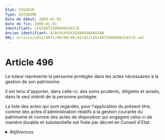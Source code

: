 ```yaml
---
État: VIGUEUR
Type: AUTONOME
Date de début: 2009-01-01
Date de fin: 2999-01-01
Identifiant: LEGIARTI000006428219
Ancien identifiant: ACAXXXXXXXX5X00496AAXXAB
URL: article/LEGI/ARTI/00/00/06/42/82/LEGIARTI000006428219.xml
---
```


<h1>Article 496</h1>

Le tuteur représente la personne protégée dans les actes nécessaires à la
gestion de son patrimoine.<br />

Il est tenu d'apporter, dans celle-ci, des soins prudents, diligents et avisés,
dans le seul intérêt de la personne protégée.<br />

La liste des actes qui sont regardés, pour l'application du présent titre, comme
des actes d'administration relatifs à la gestion courante du patrimoine et comme
des actes de disposition qui engagent celui-ci de manière durable et
substantielle est fixée par décret en Conseil d'Etat.


<details>
  <summary><em>Références</em></summary>

  <h2>Articles faisant référence à l'article</h2>
  
  <ul>
    <li>
      <a href="https://legal.tricoteuses.fr//redirection/LEGIARTI000006284899?vers=git&vers=legifrance">LOI n° 2007-308 du 5 mars 2007 portant réforme de la protection juridique des majeurs - article 8 ENTIEREMENT_MODIF</a> MODIFICATION cible
    </li>
  </ul>
  
  <h2>Références faites par l'article</h2>
  
  <ul>
    <li>
      CODIFICATION source Loi 1803-03-14
    </li>
    <li>
      2007-03-05 MODIFICATION source <a href="https://legal.tricoteuses.fr//redirection/LEGIARTI000006284899?vers=git&vers=legifrance">LOI n° 2007-308 du 5 mars 2007 portant réforme de la protection juridique des majeurs - article 8 ENTIEREMENT_MODIF</a>
    </li>
    <li>
      2008-12-22 CITATION cible <a href="https://legal.tricoteuses.fr//redirection/LEGITEXT000020063702?vers=git&vers=legifrance">Décret n° 2008-1484 du 22 décembre 2008 relatif aux actes de gestion du patrimoine des personnes placées en curatelle ou en tutelle, et pris en application des articles 452, 496 et 502 du code civil VIGUEUR</a>
    </li>
    <li>
      2015-12-14 CITATION cible <a href="https://legal.tricoteuses.fr//redirection/LEGITEXT000031630203?vers=git&vers=legifrance">Décret n° 2015-1669 du 14 décembre 2015 relatif aux conditions dans lesquelles le bénéficiaire d'un contrat d'assurance sur la vie peut opter irrévocablement pour la remise de titres, parts ou actions VIGUEUR</a>
    </li>
    <li>
      2021-12-29 CITATION cible <a href="https://legal.tricoteuses.fr//redirection/LEGIARTI000044858965?vers=git&vers=legifrance">Décret n° 2021-1888 du 29 décembre 2021 pris en application de l'ordonnance n° 2021-1192 du 15 septembre 2021 portant réforme du droit des sûretés - article 5 ENTIEREMENT_MODIF</a>
    </li>
    <li>
      2999-01-01 CITATION cible <a href="https://legal.tricoteuses.fr//redirection/LEGIARTI000031322882?vers=git&vers=legifrance">Code civil - article 382-1 AUTONOME VIGUEUR, en vigueur depuis le 2016-01-01</a>
    </li>
    <li>
      2999-01-01 CITATION cible <a href="https://legal.tricoteuses.fr//redirection/LEGIARTI000020079416?vers=git&vers=legifrance">Code de l'action sociale et des familles - article Annexe 4-3 AUTONOME VIGUEUR, en vigueur depuis le 2009-01-01</a>
    </li>
  </ul>
</details>
